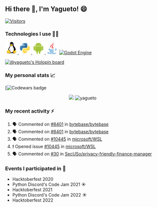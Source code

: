 ## Hi there 👋, I'm Yagueto! 😄


[![Visitors](https://hits.sh/github.com/yagueto/yagueto.svg?style=for-the-badge&label=Visitors&color=007ec6)](https://hits.sh/github.com/yagueto/yagueto/)

### Technologies I use 👨‍💻

<p align="left"> 
<a href="https://www.linux.org" target="_blank"><img src="https://raw.githubusercontent.com/devicons/devicon/master/icons/linux/linux-original.svg" alt="linux" width="40" height="40"/> </a> 
<a href="https://www.python.org" target="_blank"><img src="https://raw.githubusercontent.com/devicons/devicon/master/icons/python/python-original.svg" alt="python" width="40" height="40"/> </a> 
<a href="https://developer.android.com" target="_blank"> <img src="https://raw.githubusercontent.com/devicons/devicon/master/icons/android/android-original.svg" alt="android" width="40" height="40"/> </a>
<a href="https://www.java.com" target="_blank"><img src="https://raw.githubusercontent.com/devicons/devicon/master/icons/java/java-original.svg" alt="java" width="40" height="40"/></a>
<a href="https://www.godotengine.org" target="_blank"><img src="https://cdn.jsdelivr.net/gh/devicons/devicon/icons/godot/godot-original.svg" alt="Godot Engine" width="40" height="40"/> </a>

[![@yagueto's Holopin board](https://holopin.me/yagueto)](https://holopin.io/@yagueto)

### My personal stats 📈
[![Codewars badge](https://www.codewars.com/users/Yagueto/badges/small)
<div align="center"> 
  <a>
    <img src=https://github-readme-stats.vercel.app/api?username=yagueto&count_private=true&show_icons=true width=50%></img>
  </a>
  <img src="https://github-readme-streak-stats.herokuapp.com/?user=yagueto" alt="yagueto" width=49% />
</div>


### My recent activity ⚡

  <!--START_SECTION:activity-->
1. 🗣 Commented on [#8401](https://github.com/bytebase/bytebase/issues/8401#issuecomment-1742118194) in [bytebase/bytebase](https://github.com/bytebase/bytebase)
2. 🗣 Commented on [#8401](https://github.com/bytebase/bytebase/issues/8401#issuecomment-1736943155) in [bytebase/bytebase](https://github.com/bytebase/bytebase)
3. 🗣 Commented on [#10445](https://github.com/microsoft/WSL/issues/10445#issuecomment-1708588735) in [microsoft/WSL](https://github.com/microsoft/WSL)
4. ❗ Opened issue [#10445](https://github.com/microsoft/WSL/issues/10445) in [microsoft/WSL](https://github.com/microsoft/WSL)
5. 🗣 Commented on [#30](https://github.com/SecUSo/privacy-friendly-finance-manager/issues/30#issuecomment-1699489948) in [SecUSo/privacy-friendly-finance-manager](https://github.com/SecUSo/privacy-friendly-finance-manager)
  <!--END_SECTION:activity-->
  

### Events I participated in 📆

- Hacktoberfest 2020
- Python Discord's Code Jam 2021 ☀️
- Hacktoberfest 2021
- Python Discord's Code Jam 2022 ☀️
- Hacktoberfest 2022
